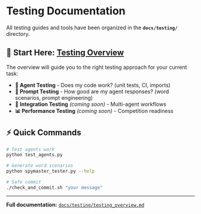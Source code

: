 # Testing Documentation

All testing guides and tools have been organized in the **`docs/testing/`** directory.

## 📖 **Start Here:** [Testing Overview](docs/testing/testing_overview.md)

The overview will guide you to the right testing approach for your current task:

- **🔧 Agent Testing** - Does my code work? (unit tests, CI, imports)
- **🎲 Prompt Testing** - How good are my agent responses? (word scenarios, prompt engineering)  
- **🚀 Integration Testing** *(coming soon)* - Multi-agent workflows
- **📊 Performance Testing** *(coming soon)* - Competition readiness

## ⚡ Quick Commands

```bash
# Test agents work
python test_agents.py

# Generate word scenarios  
python spymaster_tester.py --help

# Safe commit
./check_and_commit.sh "your message"
```

---
**Full documentation:** [`docs/testing/testing_overview.md`](docs/testing/testing_overview.md) 